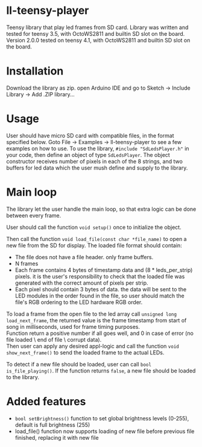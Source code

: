 # ll-teensy-player
Teensy library that play led frames from SD card.
Library was written and tested for teensy 3.5, with OctoWS2811 and builtin SD slot on the board.
Version 2.0.0 tested on teensy 4.1, with OctoWS2811 and builtin SD slot on the board.

# Installation
Download the library as zip. open Arduino IDE and go to Sketch -> Include Library -> Add .ZIP library...

# Usage
User should have micro SD card with compatible files, in the format specified below.
Goto File -> Examples -> ll-teensy-player to see a few examples on how to use.
To use the library, `#include "SdLedsPlayer.h"` in your code, then define an object of type `SdLedsPlayer`.
The object constructor receives number of pixels in each of the 8 strings, and two buffers for led data which the user mush define and supply to the library.

# Main loop
The library let the user handle the main loop, so that extra logic can be done between every frame.

User should call the function `void setup()` once to initialize the object.

Then call the function `void load_file(const char *file_name)` to open a new file from the SD for display.
The loaded file format should contain:
- The file does not have a file header. only frame buffers.
- N frames
- Each frame contains 4 bytes of timestamp data and (8 * leds_per_strip) pixels. it is the user's responsibility to check that the loaded file was generated with the correct amount of pixels per strip.
- Each pixel should contain 3 bytes of data. the data will be sent to the LED modules in the order found in the file, so user should match the file's RGB ordering to the LED hardware RGB order.

To load a frame from the open file to the led array call `unsigned long load_next_frame`, the returned value is the frame timestamp from start of song in milliseconds, used for frame timing purposes.  
Function return a positive number if all goes well, and 0 in case of error (no file loaded \ end of file \ corrupt data).  
Then user can apply any desired appl-logic and call the function `void show_next_frame()` to send the loaded frame to the actual LEDs.

To detect if a new file should be loaded, user can call `bool is_file_playing()`. If the function returns `false`, a new file should be loaded to the library.

# Added features
- `bool setBrightness()` function to set global brightness levels (0-255), default is full brightness (255)
- load_file() function now supports loading of new file before previous file finished, replacing it with new file